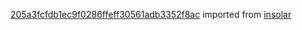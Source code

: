 [205a3fcfdb1ec9f0286ffeff30561adb3352f8ac](https://github.com/insolar/insolar/commit/205a3fcfdb1ec9f0286ffeff30561adb3352f8ac) imported from [insolar](https://github.com/insolar/insolar)
